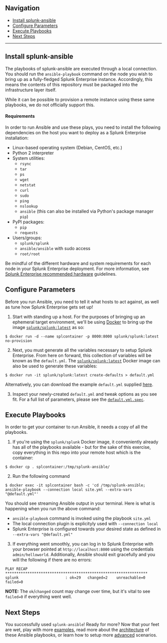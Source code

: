 ## Navigation

* [Install splunk-ansible](#install-splunk-ansible)
* [Configure Parameters](#configure-parameters)
* [Execute Playbooks](#execute-playbooks)
* [Next Steps](#next-steps)

----

## Install splunk-ansible
The playbooks of splunk-ansible are executed through a local connection. You should run the `ansible-playbook` command on the node you wish to bring up as a fully-fledged Splunk Enterprise instance. Accordingly, this means the contents of this repository must be packaged into the infrastructure layer itself.

While it can be possible to provision a remote instance using these same playbooks, we do not officially support this.

#### Requirements
In order to run Ansible and use these plays, you need to install the following dependencies on the host you want to deploy as a Splunk Enterprise installation:
* Linux-based operating system (Debian, CentOS, etc.)
* Python 2 interpreter
* System utilities:
    * `rsync`
    * `tar`
    * `ps`
    * `wget`
    * `netstat`
    * `curl`
    * `sudo` 
    * `ping`
    * `nslookup`
    * `ansible` (this can also be installed via Python's package manager `pip`)
* PyPI packages:
    * `pip`
    * `requests`
* Users/groups:
    * `splunk/splunk`
    * `ansible/ansible` with sudo access
    * `root/root`

Be mindful of the different hardware and system requirements for each node in your Splunk Enterprise deployment. For more information, see [Splunk Enterprise recommended hardware](https://docs.splunk.com/Documentation/Splunk/latest/Installation/Systemrequirements#Recommended_hardware) guidelines.

## Configure Parameters
Before you run Ansible, you need to tell it what hosts to act against, as well as tune how Splunk Enterprise gets set up!

1. Start with standing up a host. For the purposes of bringing up an ephemeral target environment, we'll be using [Docker](https://www.docker.com/) to bring up the image [`splunk/splunk:latest`](https://hub.docker.com/r/splunk/splunk/) as so:
```
$ docker run -d --name splcontainer -p 8000:8000 splunk/splunk:latest no-provision
```

2. Next, you must generate all the variables necessary to setup Splunk Enterprise. From here on forward, this collection of variables will be known as the `default.yml`. The [`splunk/splunk:latest`](https://hub.docker.com/r/splunk/splunk/) Docker image can also be used to generate these variables:
```
$ docker run -it splunk/splunk:latest create-defaults > default.yml
```
Alternatively, you can download the example `default.yml` supplied [here](advanced/default.yml.spec.md#sample).

3. Inspect your newly-created `default.yml` and tweak options as you see fit. For a full list of parameters, please see the [`default.yml.spec`](advanced/default.yml.spec.md#spec).

## Execute Playbooks
In order to get your container to run Ansible, it needs a copy of all the playbooks. 

1. If you're using the `splunk/splunk` Docker image, it conveniently already has all of the playbooks available - but for the sake of this exercise, copy everything in this repo into your remote host which is the container:
```
$ docker cp . splcontainer:/tmp/splunk-ansible/
```

2. Run the following command
```
$ docker exec -it splcontainer bash -c 'cd /tmp/splunk-ansible; ansible-playbook --connection local site.yml --extra-vars "@default.yml"'
```
You should see streaming Ansible output in your terminal. Here is what is happening when you run the above command:
* `ansible-playbook` command is invoked using the playbook `site.yml`
* The local connection plugin is explicityly used with `--connection local`
* Splunk Enterprise is configured towards your desired state as defined in `--extra-vars "@default.yml"`

3. If everything went smoothly, you can log in to Splunk Enterprise with your browser pointed at `http://localhost:8000` using the credentials `admin/helloworld`. Additionally, Ansible should exit gracefully and you will the following if there are no errors:
```
PLAY RECAP ****************************************************************
splunk                     : ok=29   changed=2    unreachable=0    failed=0
```
__NOTE:__ The `ok`/`changed` count may change over time, but it's vital to see `failed=0` if everything went well.

## Next Steps
You successfully used `splunk-ansible`! Ready for more? Now that your feet are wet, play with more [examples](EXAMPLES.md), read more about the [architecture](ARCHITECTURE.md) of these Ansible playbooks, or learn how to setup more [advanced](ADVANCED.md) scenarios.
